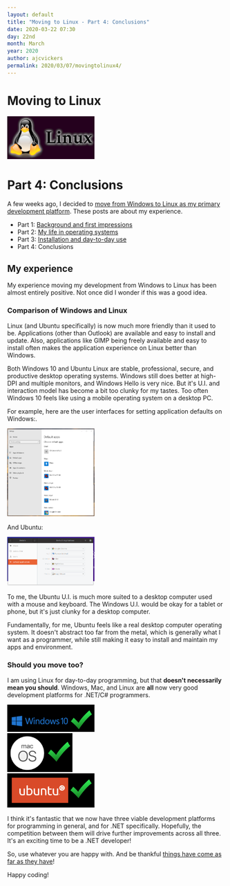 ```yaml
---
layout: default
title: "Moving to Linux - Part 4: Conclusions"
date: 2020-03-22 07:30
day: 22nd
month: March
year: 2020
author: ajcvickers
permalink: 2020/03/07/movingtolinux4/
---
```


# Moving to Linux

<div class=big-image>
<a href="/assets/logo-linux.png"><img src="/assets/logo-linux.png" alt="Linux!" width=40% /></a>
</div>

# Part 4: Conclusions

A few weeks ago, I decided to [move from Windows to Linux as my primary development platform](https://twitter.com/ajcvickers/status/1224736879683072003).
These posts are about my experience.

* Part 1: [Background and first impressions](/2020/03/07/movingtolinux1/)
* Part 2: [My life in operating systems](/2020/03/07/movingtolinux2/)
* Part 3: [Installation and day-to-day use](/2020/03/07/movingtolinux3/)
* Part 4: Conclusions

## My experience

My experience moving my development from Windows to Linux has been almost entirely positive.
Not once did I wonder if this was a good idea.

### Comparison of Windows and Linux

Linux (and Ubuntu specifically) is now much more friendly than it used to be.
Applications (other than Outlook) are available and easy to install and update.
Also, applications like GIMP being freely available and easy to install often makes the application experience on Linux better than Windows. 

Both Windows 10 and Ubuntu Linux are stable, professional, secure, and productive desktop operating systems.
Windows still does better at high-DPI and multiple monitors, and Windows Hello is very nice.
But it's U.I. and interaction model has become a bit too clunky for my tastes.
Too often Windows 10 feels like using a mobile operating system on a desktop PC.

For example, here are the user interfaces for setting application defaults on Windows:.

<div class=big-image>
<a href="/assets/windowsappdefaults.png"><img src="/assets/windowsappdefaults.png" alt="Set app defaults on Windows 10" width=40% /></a>
</div>

And Ubuntu:

<div class=big-image>
<a href="/assets/ubuntuappdefaults.png"><img src="/assets/ubuntuappdefaults.png" alt="Set app defaults on Ubuntu" width=40% /></a>
</div>

To me, the Ubuntu U.I. is much more suited to a desktop computer used with a mouse and keyboard.
The Windows U.I. would be okay for a tablet or phone, but it's just clunky for a desktop computer.

Fundamentally, for me, Ubuntu feels like a real desktop computer operating system.
It doesn't abstract too far from the metal, which is generally what I want as a programmer, while still making it easy to install and maintain my apps and environment. 

### Should you move too?

I am using Linux for day-to-day programming, but that **doesn't necessarily mean you should**.
Windows, Mac, and Linux are **all** now very good development platforms for .NET/C# programmers.

<div class=big-image>
<a href="/assets/windows_yes.png"><img src="/assets/windows_yes.png" alt="Windows is a great OS" width=40% /></a>
</div>

<div class=big-image>
<a href="/assets/mac_yes.png"><img src="/assets/mac_yes.png" alt="Mac OS is probably a great OS" width=30% /></a>
</div>

<div class=big-image>
<a href="/assets/ubuntu_yes.png"><img src="/assets/ubuntu_yes.png" alt="Ubuntu is a great OS" width=40% /></a>
</div>

I think it's fantastic that we now have three viable development platforms for programming in general, and for .NET specifically.
Hopefully, the competition between them will drive further improvements across all three. It's an exciting time to be a .NET developer!

So, use whatever you are happy with. And be thankful [things have come as far as they have](/2020/03/07/movingtolinux2/)!

Happy coding!

